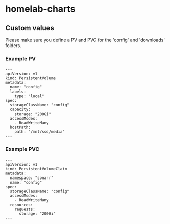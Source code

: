 # homelab-charts

## Custom values

Please make sure you define a PV and PVC for the 'config' and 'downloads' folders.

### Example PV
```
---
apiVersion: v1
kind: PersistentVolume
metadata:
  name: "config"
  labels:
    type: "local"
spec:
  storageClassName: "config"
  capacity:
    storage: "200Gi"
  accessModes:
    - ReadWriteMany
  hostPath:
    path: "/mnt/ssd/media"
---
```

### Example PVC
```
---
apiVersion: v1
kind: PersistentVolumeClaim
metadata:
  namespace: "sonarr"
  name: "config"
spec:
  storageClassName: "config"
  accessModes:
    - ReadWriteMany
  resources:
    requests:
      storage: "200Gi"
---
```
